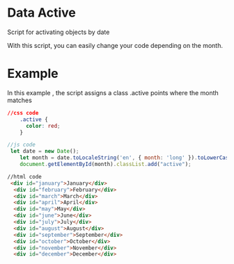 # Data Active
Script for activating objects by date


With this script, you can easily change your code depending on the month.


# Example

In this example , the script assigns a class .active points where the month matches

```css
//css code
    .active {
      color: red;
    }
```

```js
//js code
 let date = new Date();
    let month = date.toLocaleString('en', { month: 'long' }).toLowerCase();
    document.getElementById(month).classList.add("active");
```

```html
//html code
 <div id="january">January</div>
  <div id="february">February</div>
  <div id="march">March</div>
  <div id="april">April</div>
  <div id="may">May</div>
  <div id="june">June</div>
  <div id="july">July</div>
  <div id="august">August</div>
  <div id="september">September</div>
  <div id="october">October</div>
  <div id="november">November</div>
  <div id="december">December</div>
```












